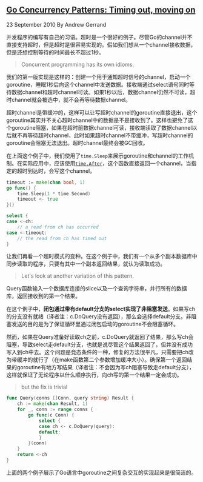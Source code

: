 ## [Go Concurrency Patterns: Timing out, moving on](https://blog.golang.org/go-concurrency-patterns-timing-out-and)

23 September 2010 By Andrew Gerrand

并发程序的编写有自己的习语。超时是一个很好的例子。尽管Go的channel并不直接支持超时，但是超时是很容易实现的。假如我们想从一个channel接收数据，但是还想控制等待的时间最长不超过1秒。
>Concurrent programming has its own idioms.

我们的第一版实现是这样的：创建一个用于通知超时信号的channel，启动一个goroutine，睡眠1秒后向这个channel中发送数据。接收端通过select语句同时等待数据channel和超时channel可读。如果1秒以后，数据channel仍然不可读，超时channel就会被选中，就不会再等待数据channel。

超时channel是带缓冲的，这样可以让写超时channel的goroutine直接退出，这个goroutine其实并不关心超时channel中的数据是不是接收到了。这样也避免了这个goroutine阻塞，如果在超时前数据channel可读，接收端读取了数据channel以后就不再等待超时channel，此时如果超时channel不带缓冲，写超时channel的goroutine会阻塞无法退出。超时channel最终会被GC回收。

在上面这个例子中，我们使用了`time.Sleep`来展示goroutine和channel的工作机制。在实际应用中，应该使用[`time.After`](http://golang.org/pkg/time/#After)，这个函数直接返回一个channel，当指定的超时到达时，会写这个channel。

```go
timeout := make(chan bool, 1)
go func() {
    time.Sleep(1 * time.Second)
    timeout <- true
}()

select {
case <-ch:
    // a read from ch has occurred
case <-timeout:
    // the read from ch has timed out
}
```

让我们再看一个超时模式的变种。在这个例子中，我们有一个从多个副本数据库中同步读取的程序，只要有其中一个副本返回结果，就认为读取成功。
>Let's look at another variation of this pattern. 

Query函数输入一个数据库连接的slice以及一个查询字符串，并行所有的数据库，返回接收到的第一个结果。

在这个例子中，**闭包通过带有default分支的select实现了非阻塞发送**。如果写ch的分支没有就绪（译者注：c.DoQuery没有返回），那么会选择default分支。非阻塞发送的目的是为了保证循环里通过闭包启动的goroutine不会阻塞循环。

然而，如果在Query准备好读取ch之前，c.DoQuery就返回了结果，那么写ch会阻塞，导致select走default分支，也就是说尽管这个结果返回了，但并没有成功写入到ch中去。这个问题是竞态条件的一种，修复的方法很平凡，只需要把ch改为带缓冲的就行了（在make函数第二个参数增加缓冲大小）。确保第一个返回结果的goroutine有地方写结果（译者注：不会因为写ch阻塞导致走default分支），这样就保证了无论程序以什么顺序执行，向ch写的第一个结果一定会成功。
>but the fix is trivial

```go
func Query(conns []Conn, query string) Result {
    ch := make(chan Result, 1)
    for _, conn := range conns {
        go func(c Conn) {
            select {
            case ch <- c.DoQuery(query):
            default:
            }
        }(conn)
    }
    return <-ch
}
```

上面的两个例子展示了Go语言中goroutine之间复杂交互的实现起来是很简洁的。